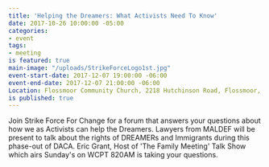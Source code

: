 ```yaml
---
title: 'Helping the Dreamers: What Activists Need To Know'
date: 2017-10-26 10:00:00 -05:00
categories:
- event
tags:
- meeting
is featured: true
main-image: "/uploads/StrikeForceLogo1st.jpg"
event-start-date: 2017-12-07 19:00:00 -06:00
event-end-date: 2017-12-07 21:00:00 -06:00
Location: Flossmoor Community Church, 2218 Hutchinson Road, Flossmoor, IL 60422-1325
is published: true
---
```


Join Strike Force For Change for a forum that answers your questions about how we as Activists can help the Dreamers. Lawyers from MALDEF will be present to talk about the rights of DREAMERs and Immigrants during this phase-out of DACA.  Eric Grant, Host of 'The Family Meeting' Talk Show which airs Sunday's on WCPT 820AM is taking your questions. 
